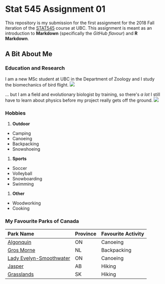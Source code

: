 # Stat 545 Assignment 01

This repository is my submission for the first assignment for the 2018 Fall iteration of the [STAT545](http://stat545.com) course at UBC. This assignment is meant as an introduction to **Markdown** (specifically the *GitHub flavour*) and **R Markdown**.

## A Bit About Me

### Education and Research

I am a new MSc student at UBC in the Department of Zoology and I study the biomechanics of bird flight.
![](https://media1.tenor.com/images/d3ebb591986948fc4fefba323e3e9fc2/tenor.gif)

... but I am a field and evolutionary biologist by training, so there's *a lot* I still have to learn about physics before my project really gets off the ground.
![](http://falseknees.com/imgs/244.png)

### Hobbies

1. **Outdoor**
  - Camping
  - Canoeing
  - Backpacking
  - Snowshoeing
1. **Sports**
  - Soccer
  - Volleyball
  - Snowboarding
  - Swimming
1. **Other**
  - Woodworking
  - Cooking

### My Favourite Parks of Canada
Park Name | Province | Favourite Activity
:---------|:---------|:------------------
[Algonquin](www.algonquinpark.on.ca/) | ON | Canoeing
[Gros Morne](https://www.pc.gc.ca/en/pn-np/nl/grosmorne) | NL | Backpacking
[Lady Evelyn-Smoothwater](https://www.ontarioparks.com/park/ladyevelynsmoothwater) | ON | Canoeing
[Jasper](https://www.pc.gc.ca/en/pn-np/ab/jasper) | AB | Hiking
[Grasslands](https://www.pc.gc.ca/en/pn-np/sk/grasslands) | SK | Hiking
